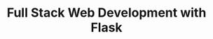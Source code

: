 ---
layout: post
title: "Full Stack Web Development with Flask"
description: "<Description>"
tags: 
- JavaScript
- Full Stack
---